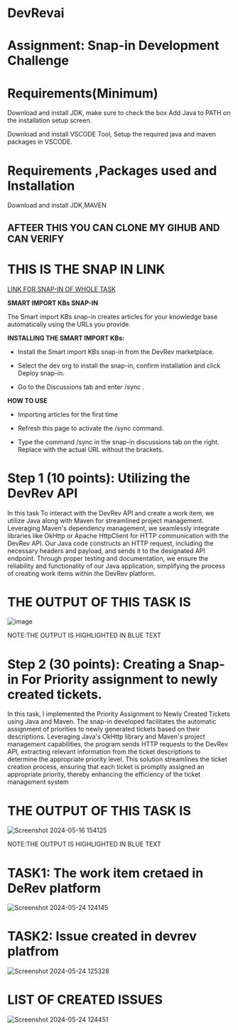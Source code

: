 # DevRevai

# Assignment: Snap-in Development Challenge

# Requirements(Minimum)


Download and install JDK, make sure to check the box Add Java to PATH on the installation setup screen.


Download and install VSCODE Tool, Setup the required java and maven packages in VSCODE.


# Requirements ,Packages used and Installation


Download and install JDK,MAVEN


## AFTEER THIS YOU CAN CLONE MY GIHUB AND CAN VERIFY



# THIS IS THE SNAP IN LINK


[LINK FOR SNAP-IN OF WHOLE TASK](https://app.devrev.ai/manjula12345/settings/snap-ins/snap_in-5d4a6830-2f70-49cd-b806-a98658412b69?dod=%5B%7B%22doi%22%3A%22PROD-1%22%2C%22dot%22%3A%22part%22%2C%22swcv%22%3Atrue%2C%22pdvt%22%3A%22timeline%22%7D%5D)


**SMART IMPORT KBs SNAP-IN**

The Smart import KBs snap-in creates articles for your knowledge base automatically using the URLs you provide.



**INSTALLING THE SMART IMPORT KBs:**

- Install the Smart import KBs snap-in from the DevRev marketplace.

- Select the dev org to install the snap-in, confirm installation and click Deploy snap-in.

- Go to the Discussions tab and enter /sync <URL>.



**HOW TO USE**

- Importing articles for the first time

- Refresh this page to activate the /sync command.

- Type the command /sync <URL> in the snap-in discussions tab on the right. Replace <URL> with the actual URL without the brackets.



# Step 1 (10 points): Utilizing the DevRev API

In this task To interact with the DevRev API and create a work item, we utilize Java along with Maven for streamlined project management. Leveraging Maven's dependency management, we seamlessly integrate libraries like OkHttp or Apache HttpClient for HTTP communication with the DevRev API. Our Java code constructs an HTTP request, including the necessary headers and payload, and sends it to the designated API endpoint. Through proper testing and documentation, we ensure the reliability and functionality of our Java application, simplifying the process of creating work items within the DevRev platform.




# THE OUTPUT OF THIS TASK IS

![image](https://github.com/Manjula08102003/DevRevai/assets/107975611/59cdbc9b-0fff-46a6-802c-67d9d1b7da42)


NOTE:THE OUTPUT IS HIGHLIGHTED IN BLUE TEXT






# Step 2 (30 points): Creating a Snap-in For Priority assignment to newly created tickets.

In this task, I implemented the Priority Assignment to Newly Created Tickets using Java and Maven. The snap-in developed facilitates the automatic assignment of priorities to newly generated tickets based on their descriptions. Leveraging Java's OkHttp library and Maven's project management capabilities, the program sends HTTP requests to the DevRev API, extracting relevant information from the ticket descriptions to determine the appropriate priority level. This solution streamlines the ticket creation process, ensuring that each ticket is promptly assigned an appropriate priority, thereby enhancing the efficiency of the ticket management system


# THE OUTPUT OF THIS TASK IS


![Screenshot 2024-05-16 154125](https://github.com/Manjula08102003/DevRevai/assets/107975611/454ced7f-7fdd-4b12-83cd-db7ae47efa40)



NOTE:THE OUTPUT IS HIGHLIGHTED IN BLUE TEXT





# TASK1: The work item cretaed in DeRev platform


![Screenshot 2024-05-24 124145](https://github.com/Manjula08102003/DevRevai/assets/107975611/3ce76419-68b8-4555-b24e-d7f150a0b0ad)




# TASK2:  Issue created in devrev platfrom


![Screenshot 2024-05-24 125328](https://github.com/Manjula08102003/DevRevai/assets/107975611/b8645867-8d76-40ce-9244-c0cbb7735c70)




# LIST OF CREATED ISSUES


![Screenshot 2024-05-24 124451](https://github.com/Manjula08102003/DevRevai/assets/107975611/0af8ba33-f996-4c61-83f3-161d6c73fdd4)


